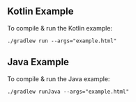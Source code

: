 ## Kotlin Example
To compile & run the Kotlin example:

```console
./gradlew run --args="example.html"
```

## Java Example

To compile & run the Java example:

```console
./gradlew runJava --args="example.html"
```
